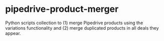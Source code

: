 # pipedrive-product-merger
Python scripts collection to (1) merge Pipedrive products using the variations functionality and (2) merge duplicated products in all deals they appear.

